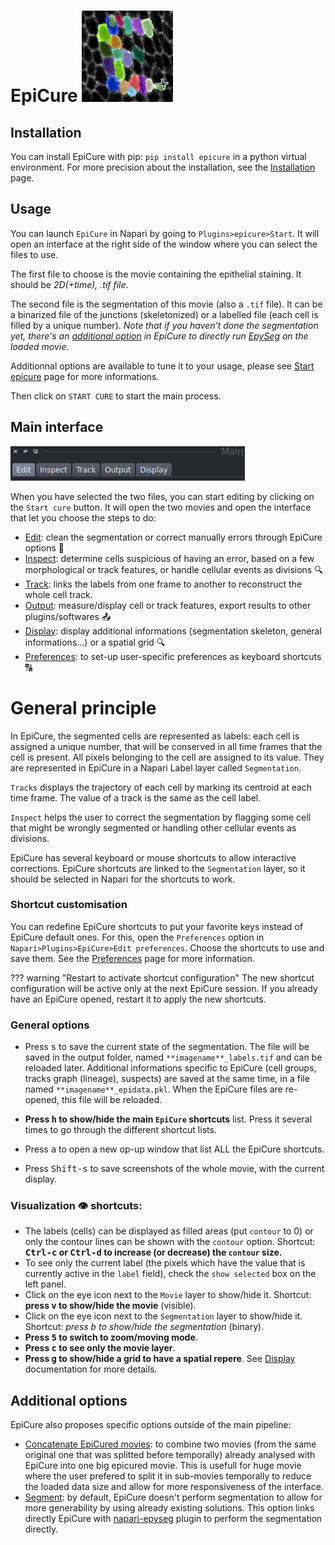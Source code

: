 # EpiCure ![snap](imgs/epicure_logo.png)

## Installation

You can install EpiCure with pip: `pip install epicure` in a python virtual environment.
For more precision about the installation, see the [Installation](./Installation.md) page.

## Usage

You can launch `EpiCure` in Napari by going to `Plugins>epicure>Start`. It will open an interface at the right side of the window where you can select the files to use. 

The first file to choose is the movie containing the epithelial staining. 
It should be _2D(+time), .tif file_. 

The second file is the segmentation of this movie (also a `.tif` file). It can be a binarized file of the junctions (skeletonized) or a labelled file (each cell is filled by a unique number).
_Note that if you haven't done the segmentation yet, there's an [additional option](./Segment-option.md) in EpiCure to directly run [EpySeg](https://github.com/baigouy/EPySeg) on the loaded movie._ 

Additionnal options are available to tune it to your usage, please see [Start epicure](./Start-epicure.md) page for more informations.

Then click on `START CURE` to start the main process.

## Main interface

![onglets](imgs/onglets.png)

When you have selected the two files, you can start editing by clicking on the `Start cure` button. It will open the two movies and open the interface that let you choose the steps to do:

* [Edit](https://gitlab.pasteur.fr/gletort/epicure/-/wikis/Edit): clean the segmentation or correct manually errors through EpiCure options :wrench: 
* [Inspect](https://gitlab.pasteur.fr/gletort/epicure/-/wikis/Inspect): determine cells suspicious of having an error, based on a few morphological or track features, or handle cellular events as divisions :mag: 
* [Track](https://gitlab.pasteur.fr/gletort/epicure/-/wikis/Track): links the labels from one frame to another to reconstruct the whole cell track. 
* [Output](https://gitlab.pasteur.fr/gletort/epicure/-/wikis/Output): measure/display cell or track features, export results to other plugins/softwares :outbox_tray: 
* [Display](https://gitlab.pasteur.fr/gletort/epicure/-/wikis/Display): display additional informations (segmentation skeleton, general informations...) or a spatial grid :mag:  
* [Preferences](https://gitlab.pasteur.fr/gletort/epicure/-/wikis/Preferences): to set-up user-specific preferences as keyboard shortcuts :capital_abcd: 

# General principle

In EpiCure, the segmented cells are represented as labels: each cell is assigned a unique number, that will be conserved in all time frames that the cell is present. All pixels belonging to the cell are assigned to its value. 
They are represented in EpiCure in a Napari Label layer called `Segmentation`.

`Tracks` displays the trajectory of each cell by marking its centroid at each time frame. The value of a track is the same as the cell label.

`Inspect` helps the user to correct the segmentation by flagging some cell that might be wrongly segmented or handling other cellular events as divisions. 

EpiCure has several keyboard or mouse shortcuts to allow interactive corrections.
EpiCure shortcuts are linked to the `Segmentation` layer, so it should be selected in Napari for the shortcuts to work.

### Shortcut customisation

You can redefine EpiCure shortcuts to put your favorite keys instead of EpiCure default ones.
For this, open the `Preferences` option in `Napari>Plugins>EpiCure>Edit preferences`.
Choose the shortcuts to use and save them. 
See the [Preferences](https://gitlab.pasteur.fr/gletort/epicure/-/wikis/Preferences) page for more information.

??? warning "Restart to activate shortcut configuration" 
	The new shortcut configuration will be active only at the next EpiCure session. If you already have an EpiCure opened, restart it to apply the new shortcuts.


### General options

* Press <kbd>s</kbd> to save the current state of the segmentation. The file will be saved in the output folder, named `**imagename**_labels.tif` and can be reloaded later. Additional informations specific to EpiCure (cell groups, tracks graph (lineage), suspects) are saved at the same time, in a file named `**imagename**_epidata.pkl`. When the EpiCure files are re-opened, this file will be reloaded. 

* **Press <kbd>h</kbd> to show/hide the main `EpiCure` shortcuts** list. Press it several times to go through the different shortcut lists.

* Press <kbd>a</kbd> to open a new op-up window that list ALL the EpiCure shortcuts.

* Press <kbd>Shift-s</kbd> to save screenshots of the whole movie, with the current display. 

### Visualization :eye: shortcuts:

* The labels (cells) can be displayed as filled areas (put `contour` to 0) or only the contour lines can be shown with the `contour` option. 
Shortcut: **<kbd>Ctrl-c</kbd> or <kbd>Ctrl-d</kbd> to increase (or decrease) the `contour` size.** 
* To see only the current label (the pixels which have the value that is currently active in the `label` field), check the `show selected` box on the left panel.
* Click on the eye icon next to the `Movie` layer to show/hide it.
Shortcut: **press <kbd>v</kbd> to show/hide the movie** (visible).
* Click on the eye icon next to the `Segmentation` layer to show/hide it.
Shortcut: _press <kbd>b</kbd> to show/hide the segmentation_ (binary).
* **Press <kbd>5</kbd> to switch to zoom/moving mode**.
* **Press <kbd>c</kbd> to see only the movie layer**.
* **Press <kbd>g</kbd> to show/hide a grid to have a spatial repere**. See [Display](https://gitlab.pasteur.fr/gletort/epicure/-/wikis/Display) documentation for more details.


## Additional options

EpiCure also proposes specific options outside of the main pipeline:

* [Concatenate EpiCured movies](./Concatenate-epicured-movies.md): to combine two movies (from the same original one that was splitted before temporally) already analysed with EpiCure into one big epicured movie.
This is usefull for huge movie where the user prefered to split it in sub-movies temporally to reduce the loaded data size and allow for more responsiveness of the interface.
* [Segment](./Segment-option.md): by default, EpiCure doesn't perform segmentation to allow for more generability by using already existing solutions. This option links directly EpiCure with [napari-epyseg](https://github.com/gletort/napari-epyseg) plugin to perform the segmentation directly.

